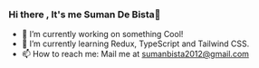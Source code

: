 ### Hi there , It's me Suman De Bista👋

<!--
**Suman-de-bista/Suman-de-bista** is a ✨ _special_ ✨ repository because its `README.md` (this file) appears on your GitHub profile.

Here are some ideas to get you started:

- 🔭 I’m currently working on something Cool!
- 🌱 I’m currently learning Redux and Tailwind CSS.
- 👯 I’m looking to collaborate on ...
- 🤔 I’m looking for help with ...
- 💬 Ask me about ...
- 📫 How to reach me: Mail me at sumanbista2012@gmail.com
- 😄 Pronouns: ...
- ⚡ Fun fact: ...
-->
- 🔭 I’m currently working on something Cool!
- 🌱 I’m currently learning Redux, TypeScript and Tailwind CSS.
- 📫 How to reach me: Mail me at sumanbista2012@gmail.com

